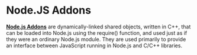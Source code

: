 # Node.JS Addons

[**Node.js Addons**](https://nodejs.org/api/addons.html) are dynamically-linked shared objects, written in C++, that can be loaded into Node.js using the require() function, and used just as if they were an ordinary Node.js module. They are used primarily to provide an interface between JavaScript running in Node.js and C/C++ libraries.